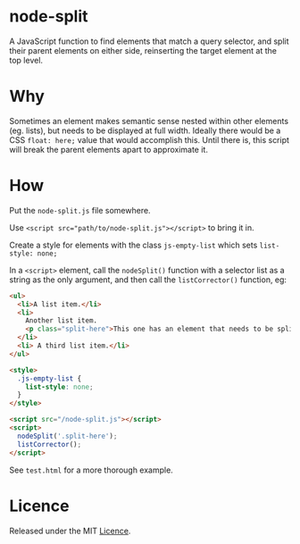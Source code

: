 # node-split

A JavaScript function to find elements that match a query selector, and split their parent elements on either side, reinserting the target element at the top level.

# Why
Sometimes an element makes semantic sense nested within other elements (eg. lists), but needs to be displayed at full width. Ideally there would be a CSS `float: here;` value that would accomplish this. Until there is, this script will break the parent elements apart to approximate it.

# How
Put the `node-split.js` file somewhere.

Use `<script src="path/to/node-split.js"></script>` to bring it in.

Create a style for elements with the class `js-empty-list` which sets `list-style: none;`

In a `<script>` element, call the `nodeSplit()` function with a selector list as a string as the only argument, and then call the `listCorrector()` function, eg:

```html
<ul>
  <li>A list item.</li>
  <li>
    Another list item.
    <p class="split-here">This one has an element that needs to be split out</p>
  </li>
  <li> A third list item.</li>
</ul>

<style>
  .js-empty-list {
    list-style: none;
  }
</style>

<script src="/node-split.js"></script>
<script>
  nodeSplit('.split-here');
  listCorrector();
</script>
```

See `test.html` for a more thorough example.

# Licence
Released under the MIT [Licence](/LICENCE).
